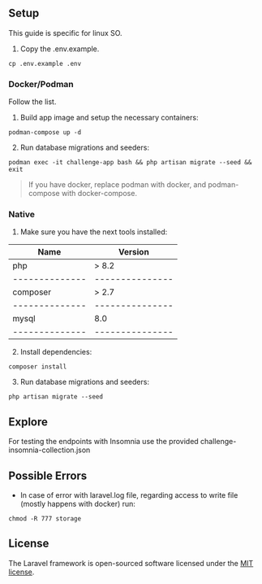 ## Setup

This guide is specific for linux SO.

1. Copy the .env.example.

```
cp .env.example .env
```

### Docker/Podman

Follow the list.

1. Build app image and setup the necessary containers:

```
podman-compose up -d
```

2. Run database migrations and seeders:

```
podman exec -it challenge-app bash && php artisan migrate --seed && exit
```

> If you have docker, replace podman with docker, and podman-compose with docker-compose.

### Native

1. Make sure you have the next tools installed:

| Name           | Version         |
| -------------- | --------------- |
| php            | > 8.2           |
| -------------- | --------------- |
| composer       | > 2.7           |
| -------------- | --------------- |
| mysql          | 8.0             |
| -------------- | --------------- |

2. Install dependencies:

```
composer install
```

3. Run database migrations and seeders:

```
php artisan migrate --seed
```

## Explore

For testing the endpoints with Insomnia use the provided challenge-insomnia-collection.json

## Possible Errors

-   In case of error with laravel.log file, regarding access to write file (mostly happens with docker) run:

```
chmod -R 777 storage
```

## License

The Laravel framework is open-sourced software licensed under the [MIT license](https://opensource.org/licenses/MIT).
